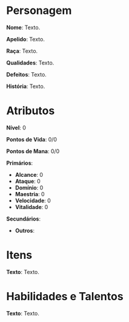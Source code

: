 # Personagem

**Nome**: Texto.

**Apelido**: Texto.

**Raça**: Texto.

**Qualidades**: Texto.

**Defeitos**: Texto.

**História**: Texto.

# Atributos

**Nível**: 0

**Pontos de Vida**: 0/0

**Pontos de Mana**: 0/0

**Primários**:

* **Alcance**: 0
* **Ataque**: 0
* **Domínio**: 0
* **Maestria**: 0
* **Velocidade**: 0
* **Vitalidade**: 0

**Secundários**:

* **Outros**: 
# Itens

**Texto**: Texto.

# Habilidades e Talentos

**Texto**: Texto.